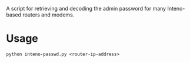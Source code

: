 A script for retrieving and decoding the admin password for many Inteno-based
routers and modems.

Usage
=====
    python inteno-passwd.py <router-ip-address>
